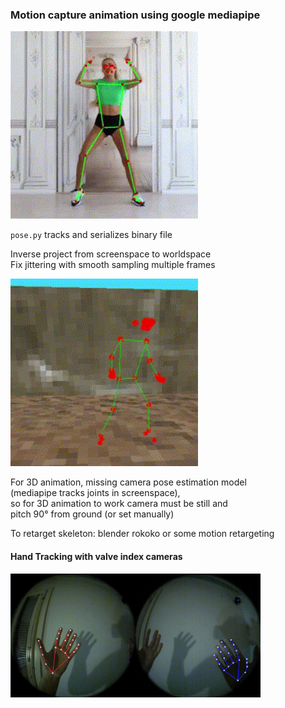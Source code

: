 ### Motion capture animation using google mediapipe  

<img src="mocap.gif" width="300" height="auto"/>  

`pose.py` tracks and serializes binary file  

Inverse project from screenspace to worldspace  
Fix jittering with smooth sampling multiple frames  

<img src="ingame.gif" width="300" height="auto"/>  

For 3D animation, missing camera pose estimation model  
(mediapipe tracks joints in screenspace),  
so for 3D animation to work camera must be still and  
pitch 90° from ground (or set manually)  

To retarget skeleton: blender rokoko or some motion retargeting  

#### Hand Tracking with valve index cameras   
<img src="handtracking.png" width="400" height="auto"/> 
